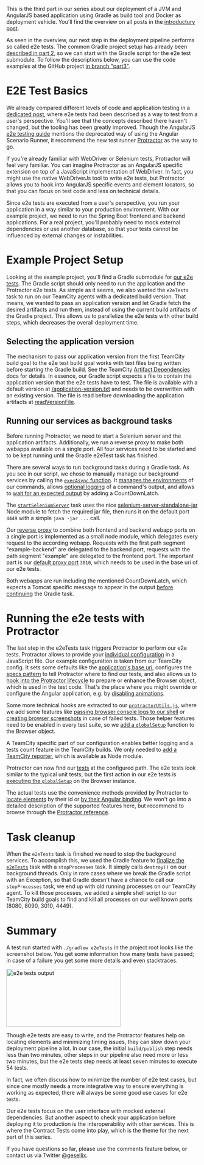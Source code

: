 This is the third part in our series about our deployment of a JVM and AngularJS based application using Gradle as build tool and Docker as deployment vehicle. You'll find the overview on all posts in the [introductury post](http://blog-it.hypoport.de/2014/07/25/a-continuous-deployment-pipeline-with-gradle-and-docker/).

As seen in the overview, our next step in the deployment pipeline performs so called e2e tests. The common Gradle project setup has already been [described in part 2](http://blog-it.hypoport.de/2014/10/15/continuous-deployment-with-gradle-and-docker-part-2/), so we can start with the Gradle script for the e2e test submodule. To follow the descriptions below, you can use the code examples at the GitHub project [in branch "part3"](https://github.com/gesellix/pipeline-with-gradle-and-docker/tree/part3).

# E2E Test Basics

We already compared different levels of code and application testing in a [dedicated post](http://blog-it.hypoport.de/2013/09/28/angularjs-test-pyramid/), where e2e tests had been described as a way to test from a user's perspective. You'll see that the concepts described there haven't changed, but the tooling has been greatly improved. Though the AngularJS [e2e testing guide](https://docs.angularjs.org/guide/e2e-testing) mentions the deprecated way of using the Angular Scenario Runner, it recommend the new test runner [Protractor](https://github.com/angular/protractor) as the way to go.

If you're already familiar with WebDriver or Selenium tests, Protractor will feel very familiar. You can imagine Protractor as an AngularJS specific extension on top of a JavaScript implementation of WebDriver. In fact, you might use the native WebDriverJs tool to write e2e tests, but Protractor allows you to hook into AngularJS specific events and element locators, so that you can focus on test code and less on technical details.

Since e2e tests are executed from a user's perspective, you run your application in a way similar to your production environment. With our example project, we need to run the Spring Boot frontend and backend applications. For a real project, you'll probably need to mock external dependencies or use another database, so that your tests cannot be influenced by external changes or instabilities.

# Example Project Setup

Looking at the example project, you'll find a Gradle submodule for [our e2e tests](https://github.com/gesellix/pipeline-with-gradle-and-docker/blob/part3/e2e-tests/build.gradle). The Gradle script should only need to run the application and the Protractor e2e tests. As simple as it seems, we also wanted the `e2eTests` task to run on our TeamCity agents with a dedicated build version. That means, we wanted to pass an application version and let Gradle fetch the desired artifacts and run them, instead of using the current build artifacts of the Gradle project. This allows us to parallelize the e2e tests with other build steps, which decreases the overall deployment time.

## Selecting the application version

The mechanism to pass our application version from the first TeamCity build goal to the e2e test build goal works with text files being written before starting the Gradle build. See the TeamCity [Artifact Dependencies](https://confluence.jetbrains.com/display/TCD9/Artifact+Dependencies) docs for details. In essence, our Gradle script expects a file to contain the application version that the e2e tests have to test. The file is available with a default version at [/application-version.txt](https://github.com/gesellix/pipeline-with-gradle-and-docker/blob/part3/application-version.txt) and needs to be overwritten with an existing version. The file is read before downloading the application artifacts at [readVersionFile](https://github.com/gesellix/pipeline-with-gradle-and-docker/blob/part3/e2e-tests/build.gradle#L23).

## Running our services as background tasks

Before running Protractor, we need to start a Selenium server and the application artifacts. Additionally, we run a reverse proxy to make both webapps available on a single port. All four services need to be started and to be kept running until the Gradle e2eTest task has finished.

There are several ways to run background tasks during a Gradle task. As you see in our script, we chose to manually manage our background services by calling the [`execAsync` function](https://github.com/gesellix/pipeline-with-gradle-and-docker/blob/part3/e2e-tests/build.gradle#L78). It [manages the environments](https://github.com/gesellix/pipeline-with-gradle-and-docker/blob/part3/e2e-tests/build.gradle#L83) of our commands, allows [optional logging](https://github.com/gesellix/pipeline-with-gradle-and-docker/blob/part3/e2e-tests/build.gradle#L90) of a command's output, and allows to [wait for an expected output](https://github.com/gesellix/pipeline-with-gradle-and-docker/blob/part3/e2e-tests/build.gradle#L93) by adding a CountDownLatch.

The [`startSeleniumServer`](https://github.com/gesellix/pipeline-with-gradle-and-docker/blob/part3/e2e-tests/build.gradle#L144) task uses the nice [selenium-server-standalone-jar](https://www.npmjs.com/package/selenium-server-standalone-jar) Node module to fetch the required jar file, then runs it on the default port `4449` with a simple `java -jar ...` call.

Our [reverse proxy](https://github.com/gesellix/pipeline-with-gradle-and-docker/blob/part3/e2e-tests/e2e-reverse-proxy.js) to combine both frontend and backend webapp ports on a single port is implemented as a small node module, which delegates every request to the according webapp. Requests with the first path segment "example-backend" are delegated to the backend port, requests with the path segment "example" are delegated to the frontend port. The important part is our [default proxy port](https://github.com/gesellix/pipeline-with-gradle-and-docker/blob/part3/e2e-tests/e2e-reverse-proxy.js#L34) `3010`, which needs to be used in the base uri of our e2e tests.

Both webapps are run including the mentioned CountDownLatch, which expects a Tomcat specific message to appear in the output [before continuing](https://github.com/gesellix/pipeline-with-gradle-and-docker/blob/part3/e2e-tests/build.gradle#L163) the Gradle task.

# Running the e2e tests with Protractor

The last step in the e2eTests task triggers Protractor to perform our e2e tests. Protractor allows to provide your [individual configuration](https://github.com/gesellix/pipeline-with-gradle-and-docker/blob/part3/e2e-tests/build.gradle#L165) in a JavaScript file. Our example configuration is taken from our TeamCity config. It sets some defaults like the [application's base uri](https://github.com/gesellix/pipeline-with-gradle-and-docker/blob/part3/e2e-tests/protractor-conf-defaults.js#L14), configures the [specs pattern](https://github.com/gesellix/pipeline-with-gradle-and-docker/blob/part3/e2e-tests/protractor-conf-defaults.js#L18) to tell Protractor where to find our tests, and also allows us to [hook into the Protractor lifecycle](https://github.com/gesellix/pipeline-with-gradle-and-docker/blob/part3/e2e-tests/protractor-conf-defaults.js#L24) to prepare or enhance the Browser object, which is used in the test code. That's the place where you might override or configure the Angular application, e.g. by [disabling animations](https://github.com/gesellix/pipeline-with-gradle-and-docker/blob/part3/e2e-tests/protractor-conf-defaults.js#L30).

Some more technical hooks are extracted to our [`protractorUtils.js`](https://github.com/gesellix/pipeline-with-gradle-and-docker/blob/part3/e2e-tests/protractorUtils.js), where we add some features like [passing browser console logs to our shell](https://github.com/gesellix/pipeline-with-gradle-and-docker/blob/part3/e2e-tests/protractorUtils.js#L119) or [creating browser screenshots](https://github.com/gesellix/pipeline-with-gradle-and-docker/blob/part3/e2e-tests/protractorUtils.js#L95) in case of failed tests. Those helper features need to be enabled in every test suite, so we [add a `globalSetup`](https://github.com/gesellix/pipeline-with-gradle-and-docker/blob/part3/e2e-tests/protractorUtils.js#L127) function to the Browser object.

A TeamCity specific part of our configuration enables better logging and a tests count feature in the TeamCity builds. We only needed to [add a TeamCity reporter](https://github.com/gesellix/pipeline-with-gradle-and-docker/blob/part3/e2e-tests/protractor-conf-teamcity.js#L18), which is available as Node module.

Protractor can now find our [tests](https://github.com/gesellix/pipeline-with-gradle-and-docker/tree/part3/e2e-tests/tests) at the configured path. The e2e tests look similar to the typical unit tests, but the first action in our e2e tests is [executing the `globalSetup`](https://github.com/gesellix/pipeline-with-gradle-and-docker/blob/part3/e2e-tests/tests/example-test.js#L4) on the Browser instance.

The actual tests use the convenience methods provided by Protractor to [locate elements](https://github.com/gesellix/pipeline-with-gradle-and-docker/blob/part3/e2e-tests/tests/example-test.js#L7) by their id or [by their Angular binding](https://github.com/gesellix/pipeline-with-gradle-and-docker/blob/part3/e2e-tests/tests/example-test.js#L11). We won't go into a detailed description of the supported features here, but recommend to browse through the [Protractor reference](http://angular.github.io/protractor/#/api).

# Task cleanup

When the `e2eTests` task is finished we need to stop the background services. To accomplish this, we used the Gradle feature to [finalize the `e2eTests`](https://github.com/gesellix/pipeline-with-gradle-and-docker/blob/part3/e2e-tests/build.gradle#L175) task with a `stopProcesses` task. It simply calls `destroy()` on our background threads. Only in rare cases where we break the Gradle script with an Exception, so that Gradle doesn't have a chance to call our `stopProcesses` task, we end up with old running processes on our TeamCity agent. To kill those processes, we added a simple shell script to our TeamCity build goals to find and kill all processes on our well known ports (8080, 8090, 3010, 4449).

# Summary

A test run started with `./gradlew e2eTests` in the project root looks like the screenshot below. You get some information how many tests have passed; in case of a failure you get some more details and even stacktraces.

<a href="https://hypoport.files.wordpress.com/2015/01/e2etests-console.png"><img src="https://hypoport.files.wordpress.com/2015/01/e2etests-console.png?w=300" alt="e2e tests output" width="300" height="151" class="aligncenter size-medium wp-image-1549" /></a>

Though e2e tests are easy to write, and the Protractor features help on locating elements and minimizing timing issues, they can slow down your deployment pipeline a lot. In our case, the initial `build/publish` step needs less than two minutes, other steps in our pipeline also need more or less two minutes, but the e2e tests step needs at least seven minutes to execute 54 tests.

In fact, we often discuss how to minimize the number of e2e test cases, but since one mostly needs a more integrative way to ensure everything is working as expected, there will always be some good use cases for e2e tests.

Our e2e tests focus on the user interface with mocked external dependencies. But another aspect to check your application before deploying it to production is the interoperability with other services. This is where the Contract Tests come into play, which is the theme for the next part of this series.

If you have questions so far, please use the comments feature below, or contact us via Twitter [@gesellix](https://twitter.com/gesellix).
